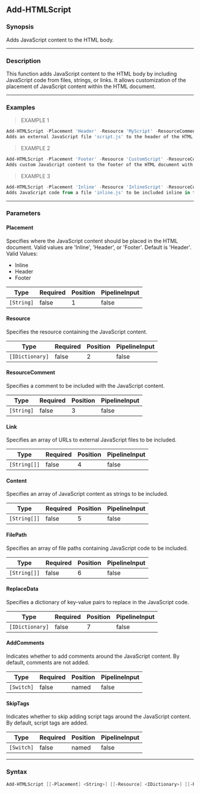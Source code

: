 Add-HTMLScript
--------------

### Synopsis
Adds JavaScript content to the HTML body.

---

### Description

This function adds JavaScript content to the HTML body by including JavaScript code from files, strings, or links. It allows customization of the placement of JavaScript content within the HTML document.

---

### Examples
> EXAMPLE 1

```PowerShell
Add-HTMLScript -Placement 'Header' -Resource 'MyScript' -ResourceComment 'Script for functionality X' -Link 'https://example.com/script.js'
Adds an external JavaScript file 'script.js' to the header of the HTML document with a specified comment.
```
> EXAMPLE 2

```PowerShell
Add-HTMLScript -Placement 'Footer' -Resource 'CustomScript' -ResourceComment 'Custom script for feature Y' -Content 'function myFunction() { // code here }'
Adds custom JavaScript content to the footer of the HTML document with a specified comment.
```
> EXAMPLE 3

```PowerShell
Add-HTMLScript -Placement 'Inline' -Resource 'InlineScript' -ResourceComment 'Inline script for page Z' -FilePath 'C:\Scripts\inline.js' -ReplaceData @{ 'placeholder' = 'replacement' }
Adds JavaScript code from a file 'inline.js' to be included inline in the HTML document with specified replacements.
```

---

### Parameters
#### **Placement**
Specifies where the JavaScript content should be placed in the HTML document. Valid values are 'Inline', 'Header', or 'Footer'. Default is 'Header'.
Valid Values:

* Inline
* Header
* Footer

|Type      |Required|Position|PipelineInput|
|----------|--------|--------|-------------|
|`[String]`|false   |1       |false        |

#### **Resource**
Specifies the resource containing the JavaScript content.

|Type           |Required|Position|PipelineInput|
|---------------|--------|--------|-------------|
|`[IDictionary]`|false   |2       |false        |

#### **ResourceComment**
Specifies a comment to be included with the JavaScript content.

|Type      |Required|Position|PipelineInput|
|----------|--------|--------|-------------|
|`[String]`|false   |3       |false        |

#### **Link**
Specifies an array of URLs to external JavaScript files to be included.

|Type        |Required|Position|PipelineInput|
|------------|--------|--------|-------------|
|`[String[]]`|false   |4       |false        |

#### **Content**
Specifies an array of JavaScript content as strings to be included.

|Type        |Required|Position|PipelineInput|
|------------|--------|--------|-------------|
|`[String[]]`|false   |5       |false        |

#### **FilePath**
Specifies an array of file paths containing JavaScript code to be included.

|Type        |Required|Position|PipelineInput|
|------------|--------|--------|-------------|
|`[String[]]`|false   |6       |false        |

#### **ReplaceData**
Specifies a dictionary of key-value pairs to replace in the JavaScript code.

|Type           |Required|Position|PipelineInput|
|---------------|--------|--------|-------------|
|`[IDictionary]`|false   |7       |false        |

#### **AddComments**
Indicates whether to add comments around the JavaScript content. By default, comments are not added.

|Type      |Required|Position|PipelineInput|
|----------|--------|--------|-------------|
|`[Switch]`|false   |named   |false        |

#### **SkipTags**
Indicates whether to skip adding script tags around the JavaScript content. By default, script tags are added.

|Type      |Required|Position|PipelineInput|
|----------|--------|--------|-------------|
|`[Switch]`|false   |named   |false        |

---

### Syntax
```PowerShell
Add-HTMLScript [[-Placement] <String>] [[-Resource] <IDictionary>] [[-ResourceComment] <String>] [[-Link] <String[]>] [[-Content] <String[]>] [[-FilePath] <String[]>] [[-ReplaceData] <IDictionary>] [-AddComments] [-SkipTags] [<CommonParameters>]
```
